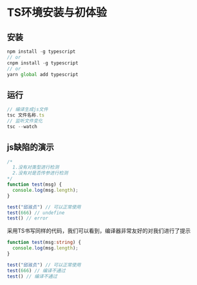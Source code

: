 # TS环境安装与初体验

## 安装

```js
npm install -g typescript
// or
cnpm install -g typescript
// or
yarn global add typescript
```
## 运行
```js
// 编译生成js文件
tsc 文件名称.ts
// 监听文件变化
tsc --watch  
```

## js缺陷的演示

```js
/* 
  1.没有对类型进行检测
  2.没有对是否传参进行检测
*/
function test(msg) {
  console.log(msg.length);
}

test("邱淑贞") // 可以正常使用
test(666) // undefine
test() // error
```

采用TS书写同样的代码，我们可以看到，编译器非常友好的对我们进行了提示

```ts
function test(msg:string) {
  console.log(msg.length);
}

test("邱淑贞") // 可以正常使用
test(666) // 编译不通过
test() // 编译不通过
```


